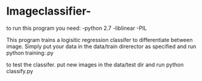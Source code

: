 Imageclassifier-
================
to run this program you need: 
-python 2.7
-liblinear
-PIL

This program trains a logisitic regression classifer to differentiate between image.
Simply put your data in the data/train direrector as specified and run 
python training:.py

to test the classifer. put new images in the data/test dir and run
python classify.py

